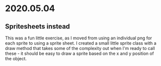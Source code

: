# 2020.05.04
## Spritesheets instead

This was a fun little exercise, as I moved from using an individual png for each sprite to using a sprite sheet. I created a small little sprite class with a draw method that takes some of the complexity out when I'm ready to call these - it should be easy to draw a sprite based on the x and y position of the object.

